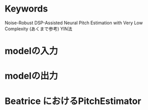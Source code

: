 # Keywords
Noise-Robust DSP-Assisted Neural Pitch Estimation with Very Low Complexity
(あくまで参考)
YIN法

# modelの入力

# modelの出力

# Beatrice におけるPitchEstimator
